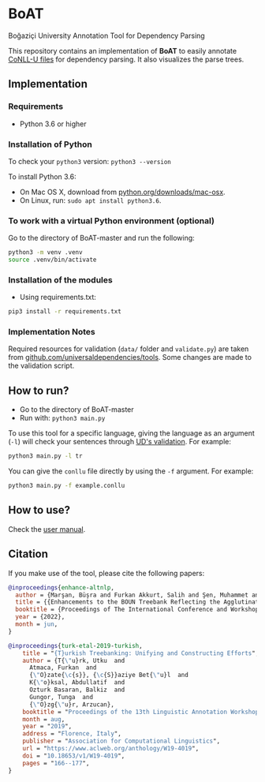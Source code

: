 # BoAT

Boğaziçi University Annotation Tool for Dependency Parsing

This repository contains an implementation of **BoAT** to easily annotate [CoNLL-U files](https://universaldependencies.org/format.html) for dependency parsing. It also visualizes the parse trees.

## Implementation

### Requirements

- Python 3.6 or higher

### Installation of Python

To check your `python3` version: `python3 --version`

To install Python 3.6:

- On Mac OS X, download from [python.org/downloads/mac-osx](https://www.python.org/downloads/mac-osx/).
- On Linux, run: `sudo apt install python3.6`.

### To work with a virtual Python environment (optional)

Go to the directory of BoAT-master and run the following:

```bash
python3 -m venv .venv
source .venv/bin/activate
```

### Installation of the modules

- Using requirements.txt:

```bash
pip3 install -r requirements.txt
```

### Implementation Notes

Required resources for validation (`data/` folder and `validate.py`) are taken from [github.com/universaldependencies/tools](https://github.com/universaldependencies/tools). Some changes are made to the validation script.

## How to run?

- Go to the directory of BoAT-master
- Run with: `python3 main.py`

To use this tool for a specific language, giving the language as an argument (`-l`) will check your sentences through [UD's validation](https://github.com/universaldependencies/tools#ud-tools). For example:

```bash
python3 main.py -l tr
```

You can give the `conllu` file directly by using the `-f` argument. For example:

```bash
python3 main.py -f example.conllu
```

## How to use?

Check the [user manual](https://github.com/boun-tabi/BoAT/blob/master/User%20Manual.pdf).

## Citation

If you make use of the tool, please cite the following papers:

```bib
@inproceedings{enhance-altnlp,
  author = {Marşan, Büşra and Furkan Akkurt, Salih and Şen, Muhammet and Gürbüz, Merve and Güngör, Onur and Betül Özateş, Şaziye and Üsküdarlı, Suzan and Özgür, Arzucan and Güngör, Tunga and Öztürk, Balkız},
  title = {{Enhancements to the BOUN Treebank Reflecting the Agglutinative Nature of Turkish}},
  booktitle = {Proceedings of The International Conference and Workshop on Agglutinative Language Technologies as a challenge of Natural Language Processing (ALTNLP)},
  year = {2022},
  month = jun,
}
```

```bib
@inproceedings{turk-etal-2019-turkish,
    title = "{T}urkish Treebanking: Unifying and Constructing Efforts",
    author = {T{\"u}rk, Utku  and
      Atmaca, Furkan  and
      {\"O}zate{\c{s}}, {\c{S}}aziye Bet{\"u}l  and
      K{\"o}ksal, Abdullatif  and
      Ozturk Basaran, Balkiz  and
      Gungor, Tunga  and
      {\"O}zg{\"u}r, Arzucan},
    booktitle = "Proceedings of the 13th Linguistic Annotation Workshop",
    month = aug,
    year = "2019",
    address = "Florence, Italy",
    publisher = "Association for Computational Linguistics",
    url = "https://www.aclweb.org/anthology/W19-4019",
    doi = "10.18653/v1/W19-4019",
    pages = "166--177",
}
```
